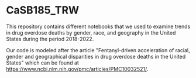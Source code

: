 # CaSB185_TRW
This repository contains different notebooks that we used to examine trends in drug overdose deaths by gender, race, and geography in the United States during the period 2018-2022.

Our code is modeled after the article "Fentanyl-driven acceleration of racial, gender and geographical disparities in drug overdose deaths in the United States" which can be found at https://www.ncbi.nlm.nih.gov/pmc/articles/PMC10032521/.
